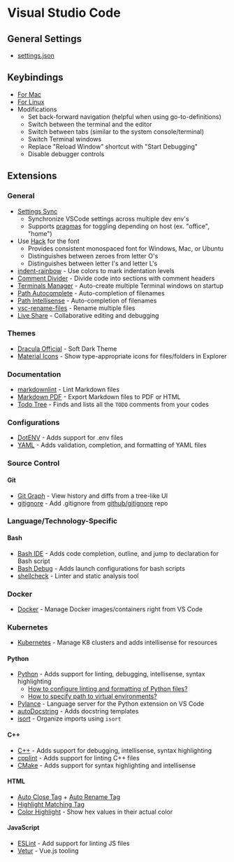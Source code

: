 # Visual Studio Code

## General Settings

* [settings.json](./settings.json)

## Keybindings

* [For Mac](./keybindings.mac.json)
* [For Linux](./keybindings.linux.json)
* Modifications
    * Set back-forward navigation (helpful when using go-to-definitions)
    * Switch between the terminal and the editor
    * Switch between tabs (similar to the system console/terminal)
    * Switch Terminal windows
    * Replace "Reload Window" shortcut with "Start Debugging"
    * Disable debugger controls

## Extensions

### General

* [Settings Sync](https://marketplace.visualstudio.com/items?itemName=Shan.code-settings-sync)
    * Synchronize VSCode settings across multiple dev env's
    * Supports [pragmas](https://github.com/shanalikhan/code-settings-sync/wiki/Sync-Pragmas) for toggling depending on host (ex. "office", "home")
* Use [Hack](https://github.com/source-foundry/Hack) for the font
    * Provides consistent monospaced font for Windows, Mac, or Ubuntu
    * Distinguishes between zeroes from letter O's
    * Distinguishes between letter I's and letter L's
* [indent-rainbow](https://marketplace.visualstudio.com/items?itemName=oderwat.indent-rainbow) - Use colors to mark indentation levels
* [Comment Divider](https://marketplace.visualstudio.com/items?itemName=stackbreak.comment-divider) - Divide code into sections with comment headers
* [Terminals Manager](https://marketplace.visualstudio.com/items?itemName=fabiospampinato.vscode-terminals) - Auto-create multiple Terminal windows on startup
* [Path Autocomplete](https://marketplace.visualstudio.com/items?itemName=ionutvmi.path-autocomplete) - Auto-completion of filenames
* [Path Intellisense](https://marketplace.visualstudio.com/items?itemName=christian-kohler.path-intellisense) - Auto-completion of filenames
* [vsc-rename-files](https://marketplace.visualstudio.com/items?itemName=alfnielsen.vsc-rename-files) - Rename multiple files
* [Live Share](https://marketplace.visualstudio.com/items?itemName=MS-vsliveshare.vsliveshare) - Collaborative editing and debugging

### Themes

* [Dracula Official](https://marketplace.visualstudio.com/items?itemName=dracula-theme.theme-dracula) - Soft Dark Theme
* [Material Icons](https://marketplace.visualstudio.com/items?itemName=PKief.material-icon-theme) - Show type-appropriate icons for files/folders in Explorer

### Documentation

* [markdownlint](https://marketplace.visualstudio.com/items?itemName=DavidAnson.vscode-markdownlint) - Lint Markdown files
* [Markdown PDF](https://marketplace.visualstudio.com/items?itemName=yzane.markdown-pdf) - Export Markdown files to PDF or HTML
* [Todo Tree](https://marketplace.visualstudio.com/items?itemName=Gruntfuggly.todo-tree) - Finds and lists all the `TODO` comments from your codes

### Configurations

* [DotENV](https://marketplace.visualstudio.com/items?itemName=mikestead.dotenv) - Adds support for .env files
* [YAML](https://marketplace.visualstudio.com/items?itemName=redhat.vscode-yaml) - Adds validation, completion, and formatting of YAML files

### Source Control

#### Git

* [Git Graph](https://marketplace.visualstudio.com/items?itemName=mhutchie.git-graph) - View history and diffs from a tree-like UI
* [gitignore](https://marketplace.visualstudio.com/items?itemName=codezombiech.gitignore) - Add .gitignore from [github/gitignore](https://github.com/github/gitignore) repo

### Language/Technology-Specific

#### Bash

* [Bash IDE](https://marketplace.visualstudio.com/items?itemName=mads-hartmann.bash-ide-vscode) - Adds code completion, outline, and jump to declaration for Bash script
* [Bash Debug](https://marketplace.visualstudio.com/items?itemName=rogalmic.bash-debug) - Adds launch configurations for bash scripts
* [shellcheck](https://marketplace.visualstudio.com/items?itemName=timonwong.shellcheck) - Linter and static analysis tool

### Docker

* [Docker](https://marketplace.visualstudio.com/items?itemName=PeterJausovec.vscode-docker) - Manage Docker images/containers right from VS Code

### Kubernetes

* [Kubernetes](https://marketplace.visualstudio.com/items?itemName=ms-kubernetes-tools.vscode-kubernetes-tools) - Manage K8 clusters and adds intellisense for resources

#### Python

* [Python](https://marketplace.visualstudio.com/items?itemName=ms-python.python) - Adds support for linting, debugging, intellisense, syntax highlighting
    * [How to configure linting and formatting of Python files?](https://code.visualstudio.com/docs/python/linting)
    * [How to specify path to virtual environments?](https://code.visualstudio.com/docs/python/environments#_where-the-extension-looks-for-environments)
* [Pylance](https://marketplace.visualstudio.com/items?itemName=ms-python.vscode-pylance) - Language server for the Python extension on VS Code
* [autoDocstring](https://marketplace.visualstudio.com/items?itemName=njpwerner.autodocstring) - Adds docstring templates
* [isort](https://marketplace.visualstudio.com/items?itemName=ms-python.isort) - Organize imports using `isort`

#### C++

* [C++](https://marketplace.visualstudio.com/items?itemName=ms-vscode.cpptools) - Adds support for debugging, intellisense, syntax highlighting
* [cpplint](https://marketplace.visualstudio.com/items?itemName=mine.cpplint) - Adds support for linting C++ files
* [CMake](https://marketplace.visualstudio.com/items?itemName=twxs.cmake) - Adds support for syntax highlighting and intellisense

#### HTML

* [Auto Close Tag](https://marketplace.visualstudio.com/items?itemName=formulahendry.auto-close-tag) + [Auto Rename Tag](https://marketplace.visualstudio.com/items?itemName=formulahendry.auto-rename-tag)
* [Highlight Matching Tag](https://marketplace.visualstudio.com/items?itemName=vincaslt.highlight-matching-tag)
* [Color Highlight](https://marketplace.visualstudio.com/items?itemName=naumovs.color-highlight) - Show hex values in their actual color

#### JavaScript

* [ESLint](https://marketplace.visualstudio.com/items?itemName=dbaeumer.vscode-eslint) - Add support for linting JS files
* [Vetur](https://marketplace.visualstudio.com/items?itemName=octref.vetur) - Vue.js tooling
